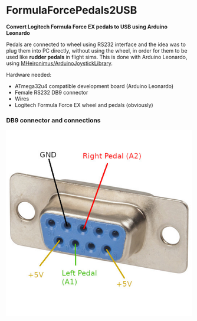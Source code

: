 # FormulaForcePedals2USB
**Convert Logitech Formula Force EX pedals to USB using Arduino Leonardo**


Pedals are connected to wheel using RS232 interface and the idea was to plug them into PC directly, without using the wheel, in order for them to be used like **rudder pedals** in flight sims. This is done with Arduino Leonardo, using [MHeironimus/ArduinoJoystickLibrary](https://github.com/MHeironimus/ArduinoJoystickLibrary).

Hardware needed:
* ATmega32u4 compatible development board (Arduino Leonardo)
* Female RS232 DB9 connector
* Wires
* Logitech Formula Force EX wheel and pedals (obviously)

### DB9 connector and connections

<img src="/images/db9female.jpg">
